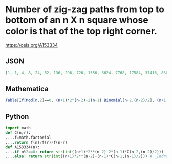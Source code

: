 # Number of zig\-zag paths from top to bottom of an n X n square whose color is that of the top right corner\.
https://oeis.org/A153334
## JSON
```JSON
[1, 1, 4, 8, 24, 52, 136, 296, 720, 1556, 3624, 7768, 17584, 37416, 83024, 175568, 383904, 807604, 1746280, 3657464, 7839216, 16357496, 34812144, 72407728, 153204064, 317777032, 669108496, 1384524656, 2903267040, 5994736336]
```
## Mathematica
```Mathematica
Table[If[Mod[n,2]==0, (n+1)*2^(n-2)-2(n-1) Binomial[n-2,(n-2)/2], (n+1)*2^(n-2)-(n-1)  Binomial[n-1,(n-1)/2]],{n,1,30}] (* _Indranil Ghosh_, Feb 19 2017 *)
```
## Python
```Python
import math
def C(n,r):
....f=math.factorial
....return f(n)/f(r)/f(n-r)
def A153334(n):
....if n%2==0: return str(int((n+1)*2**(n-2)-2*(n-1)*C(n-2,(n-2)/2)))
....else: return str(int((n+1)*2**(n-2)-(n-1)*C(n-1,(n-1)/2))) # _Indranil Ghosh_, Feb 19 2017
```
